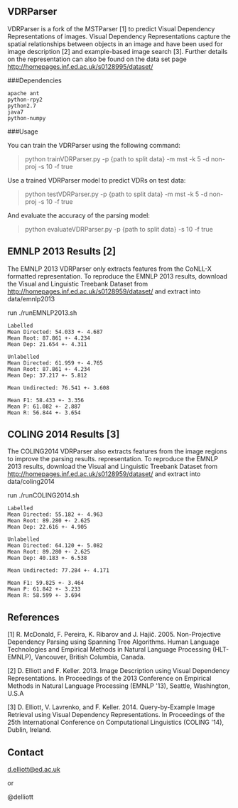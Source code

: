 VDRParser
---------

VDRParser is a fork of the MSTParser [1] to predict Visual Dependency Representations of images. Visual Dependency Representations capture the spatial relationships between objects in an image and have been used for image description [2] and example-based image search [3]. Further details on the representation can also be found on the data set page http://homepages.inf.ed.ac.uk/s0128995/dataset/

###Dependencies

    apache ant
    python-rpy2
    python2.7
    java7
    python-numpy

###Usage

You can train the VDRParser using the following command:

> python trainVDRParser.py -p {path to split data} -m mst -k 5 -d non-proj -s 10 -f true

Use a trained VDRParser model to predict VDRs on test data:

> python testVDRParser.py -p {path to split data} -m mst -k 5 -d non-proj -s 10 -f true

And evaluate the accuracy of the parsing model:

> python evaluateVDRParser.py -p {path to split data} -s 10 -f true

EMNLP 2013 Results [2]
--------------

The EMNLP 2013 VDRParser only extracts features from the CoNLL-X formatted
representation. To reproduce the EMNLP 2013 results, download the Visual and
Linguistic Treebank Dataset from
http://homepages.inf.ed.ac.uk/s0128959/dataset/ and extract into data/emnlp2013

run ./runEMNLP2013.sh

    Labelled
    Mean Directed: 54.033 +- 4.687
    Mean Root: 87.861 +- 4.234
    Mean Dep: 21.654 +- 4.311

    Unlabelled
    Mean Directed: 61.959 +- 4.765
    Mean Root: 87.861 +- 4.234
    Mean Dep: 37.217 +- 5.812

    Mean Undirected: 76.541 +- 3.608

    Mean F1: 58.433 +- 3.356
    Mean P: 61.082 +- 2.887
    Mean R: 56.844 +- 3.654

COLING 2014 Results [3]
---------------

The COLING2014 VDRParser also extracts features from the image regions to
improve the parsing results.  representation. To reproduce the EMNLP 2013
results, download the Visual and Linguistic Treebank Dataset from
http://homepages.inf.ed.ac.uk/s0128959/dataset/ and extract into
data/coling2014

run ./runCOLING2014.sh

    Labelled
    Mean Directed: 55.182 +- 4.963
    Mean Root: 89.280 +- 2.625
    Mean Dep: 22.616 +- 4.905

    Unlabelled
    Mean Directed: 64.120 +- 5.082
    Mean Root: 89.280 +- 2.625
    Mean Dep: 40.183 +- 6.538

    Mean Undirected: 77.284 +- 4.171

    Mean F1: 59.825 +- 3.464
    Mean P: 61.842 +- 3.233
    Mean R: 58.599 +- 3.694
    
References
----------

[1] R. McDonald, F. Pereira, K. Ribarov and J. Hajič. 2005. Non-Projective Dependency Parsing using Spanning Tree Algorithms. Human Language Technologies and Empirical Methods in Natural Language Processing (HLT-EMNLP), Vancouver, British Columbia, Canada.

[2] D. Elliott and F. Keller. 2013. Image Description using Visual Dependency Representations. In Proceedings of the 2013 Conference on Empirical Methods in Natural Language Processing (EMNLP '13), Seattle, Washington, U.S.A

[3] D. Elliott, V. Lavrenko, and F. Keller. 2014. Query-by-Example Image Retrieval using Visual Dependency Representations. In Proceedings of the 25th International Conference on Computational Linguistics (COLING '14), Dublin, Ireland.

Contact
-------
d.elliott@ed.ac.uk

or

@delliott

